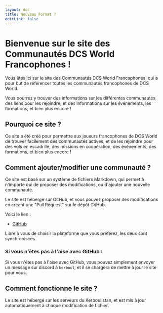 ```yaml
---
layout: doc
title: Nouveau Format ?
editLink: false
---
```


# Bienvenue sur le site des Communautés DCS World Francophones !

Vous êtes ici sur le site des Communautés DCS World Francophones, qui a pour but de référencer toutes les communautés francophones de DCS World. 

Vous pourrez y trouver des informations sur les différentes communautés, des liens pour les rejoindre, et des informations sur les événements, les formations, et bien plus encore !

## Pourquoi ce site ?

Ce site a été créé pour permettre aux joueurs francophones de DCS World de trouver facilement des communautés actives, et de les rejoindre pour des vols en escadrille, des missions en coopération, des événements, des formations, et bien plus encore !

## Comment ajouter/modifier une communauté ?

Ce site est basé sur un système de fichiers Markdown, qui permet à n'importe qui de proposer des modifications, ou d'ajouter une nouvelle communauté.

Le site est hébergé sur GitHub, et vous pouvez proposer des modifications en créant une "Pull Request" sur le dépôt GitHub.

Voici le lien :

- [GitHub](https://github.com/DaKerboul/commus_dcs/)

Libre à vous de choisir la plateforme que vous préférez, les deux sont synchronisées.

### Si vous n'êtes pas à l'aise avec GitHub :

Si vous n'êtes pas à l'aise avec GitHub, vous pouvez simplement envoyer un message sur discord à ```kerboul```, et il se chargera de mettre à jour le site pour vous.

## Comment fonctionne le site ?

Le site est hébergé sur les serveurs du Kerboulistan, et est mis à jour automatiquement à chaque modification de fichier.
